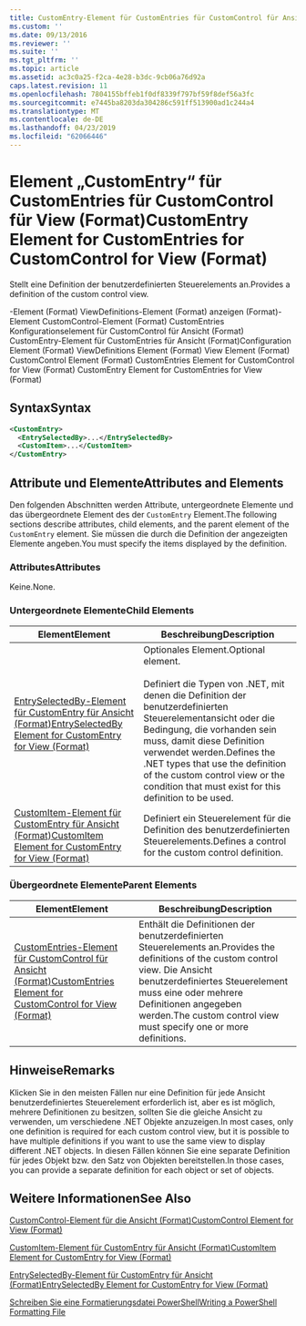 ```yaml
---
title: CustomEntry-Element für CustomEntries für CustomControl für Ansicht (Format) | Microsoft-Dokumentation
ms.custom: ''
ms.date: 09/13/2016
ms.reviewer: ''
ms.suite: ''
ms.tgt_pltfrm: ''
ms.topic: article
ms.assetid: ac3c0a25-f2ca-4e28-b3dc-9cb06a76d92a
caps.latest.revision: 11
ms.openlocfilehash: 7804155bffeb1f0df8339f797bf59f8def56a3fc
ms.sourcegitcommit: e7445ba8203da304286c591ff513900ad1c244a4
ms.translationtype: MT
ms.contentlocale: de-DE
ms.lasthandoff: 04/23/2019
ms.locfileid: "62066446"
---
```

# <a name="customentry-element-for-customentries-for-customcontrol-for-view-format"></a><span data-ttu-id="c02dc-102">Element „CustomEntry“ für CustomEntries für CustomControl für View (Format)</span><span class="sxs-lookup"><span data-stu-id="c02dc-102">CustomEntry Element for CustomEntries for CustomControl for View (Format)</span></span>

<span data-ttu-id="c02dc-103">Stellt eine Definition der benutzerdefinierten Steuerelements an.</span><span class="sxs-lookup"><span data-stu-id="c02dc-103">Provides a definition of the custom control view.</span></span>

<span data-ttu-id="c02dc-104">-Element (Format) ViewDefinitions-Element (Format) anzeigen (Format)-Element CustomControl-Element (Format) CustomEntries Konfigurationselement für CustomControl für Ansicht (Format) CustomEntry-Element für CustomEntries für Ansicht (Format)</span><span class="sxs-lookup"><span data-stu-id="c02dc-104">Configuration Element (Format) ViewDefinitions Element (Format) View Element (Format) CustomControl Element (Format) CustomEntries Element for CustomControl for View (Format) CustomEntry Element for CustomEntries for View (Format)</span></span>

## <a name="syntax"></a><span data-ttu-id="c02dc-105">Syntax</span><span class="sxs-lookup"><span data-stu-id="c02dc-105">Syntax</span></span>

```xml
<CustomEntry>
  <EntrySelectedBy>...</EntrySelectedBy>
  <CustomItem>...</CustomItem>
</CustomEntry>
```

## <a name="attributes-and-elements"></a><span data-ttu-id="c02dc-106">Attribute und Elemente</span><span class="sxs-lookup"><span data-stu-id="c02dc-106">Attributes and Elements</span></span>

<span data-ttu-id="c02dc-107">Den folgenden Abschnitten werden Attribute, untergeordnete Elemente und das übergeordnete Element des der `CustomEntry` Element.</span><span class="sxs-lookup"><span data-stu-id="c02dc-107">The following sections describe attributes, child elements, and the parent element of the `CustomEntry` element.</span></span> <span data-ttu-id="c02dc-108">Sie müssen die durch die Definition der angezeigten Elemente angeben.</span><span class="sxs-lookup"><span data-stu-id="c02dc-108">You must specify the items displayed by the definition.</span></span>

### <a name="attributes"></a><span data-ttu-id="c02dc-109">Attributes</span><span class="sxs-lookup"><span data-stu-id="c02dc-109">Attributes</span></span>

<span data-ttu-id="c02dc-110">Keine.</span><span class="sxs-lookup"><span data-stu-id="c02dc-110">None.</span></span>

### <a name="child-elements"></a><span data-ttu-id="c02dc-111">Untergeordnete Elemente</span><span class="sxs-lookup"><span data-stu-id="c02dc-111">Child Elements</span></span>

|<span data-ttu-id="c02dc-112">Element</span><span class="sxs-lookup"><span data-stu-id="c02dc-112">Element</span></span>|<span data-ttu-id="c02dc-113">Beschreibung</span><span class="sxs-lookup"><span data-stu-id="c02dc-113">Description</span></span>|
|-------------|-----------------|
|[<span data-ttu-id="c02dc-114">EntrySelectedBy-Element für CustomEntry für Ansicht (Format)</span><span class="sxs-lookup"><span data-stu-id="c02dc-114">EntrySelectedBy Element for CustomEntry for View (Format)</span></span>](./entryselectedby-element-for-customentry-for-customcontrol-for-view-format.md)|<span data-ttu-id="c02dc-115">Optionales Element.</span><span class="sxs-lookup"><span data-stu-id="c02dc-115">Optional element.</span></span><br /><br /> <span data-ttu-id="c02dc-116">Definiert die Typen von .NET, mit denen die Definition der benutzerdefinierten Steuerelementansicht oder die Bedingung, die vorhanden sein muss, damit diese Definition verwendet werden.</span><span class="sxs-lookup"><span data-stu-id="c02dc-116">Defines the .NET types that use the definition of the custom control view or the condition that must exist for this definition to be used.</span></span>|
|[<span data-ttu-id="c02dc-117">CustomItem-Element für CustomEntry für Ansicht (Format)</span><span class="sxs-lookup"><span data-stu-id="c02dc-117">CustomItem Element for CustomEntry for View (Format)</span></span>](./customitem-element-for-customentry-for-customcontrol-for-view-format.md)|<span data-ttu-id="c02dc-118">Definiert ein Steuerelement für die Definition des benutzerdefinierten Steuerelements.</span><span class="sxs-lookup"><span data-stu-id="c02dc-118">Defines a control for the custom control definition.</span></span>|

### <a name="parent-elements"></a><span data-ttu-id="c02dc-119">Übergeordnete Elemente</span><span class="sxs-lookup"><span data-stu-id="c02dc-119">Parent Elements</span></span>

|<span data-ttu-id="c02dc-120">Element</span><span class="sxs-lookup"><span data-stu-id="c02dc-120">Element</span></span>|<span data-ttu-id="c02dc-121">Beschreibung</span><span class="sxs-lookup"><span data-stu-id="c02dc-121">Description</span></span>|
|-------------|-----------------|
|[<span data-ttu-id="c02dc-122">CustomEntries-Element für CustomControl für Ansicht (Format)</span><span class="sxs-lookup"><span data-stu-id="c02dc-122">CustomEntries Element for CustomControl for View (Format)</span></span>](./customentries-element-for-customcontrol-for-view-format.md)|<span data-ttu-id="c02dc-123">Enthält die Definitionen der benutzerdefinierten Steuerelements an.</span><span class="sxs-lookup"><span data-stu-id="c02dc-123">Provides the definitions of the custom control view.</span></span> <span data-ttu-id="c02dc-124">Die Ansicht benutzerdefiniertes Steuerelement muss eine oder mehrere Definitionen angegeben werden.</span><span class="sxs-lookup"><span data-stu-id="c02dc-124">The custom control view must specify one or more definitions.</span></span>|

## <a name="remarks"></a><span data-ttu-id="c02dc-125">Hinweise</span><span class="sxs-lookup"><span data-stu-id="c02dc-125">Remarks</span></span>

<span data-ttu-id="c02dc-126">Klicken Sie in den meisten Fällen nur eine Definition für jede Ansicht benutzerdefiniertes Steuerelement erforderlich ist, aber es ist möglich, mehrere Definitionen zu besitzen, sollten Sie die gleiche Ansicht zu verwenden, um verschiedene .NET Objekte anzuzeigen.</span><span class="sxs-lookup"><span data-stu-id="c02dc-126">In most cases, only one definition is required for each custom control view, but it is possible to have multiple definitions if you want to use the same view to display different .NET objects.</span></span> <span data-ttu-id="c02dc-127">In diesen Fällen können Sie eine separate Definition für jedes Objekt bzw. den Satz von Objekten bereitstellen.</span><span class="sxs-lookup"><span data-stu-id="c02dc-127">In those cases, you can provide a separate definition for each object or set of objects.</span></span>

## <a name="see-also"></a><span data-ttu-id="c02dc-128">Weitere Informationen</span><span class="sxs-lookup"><span data-stu-id="c02dc-128">See Also</span></span>

[<span data-ttu-id="c02dc-129">CustomControl-Element für die Ansicht (Format)</span><span class="sxs-lookup"><span data-stu-id="c02dc-129">CustomControl Element for View (Format)</span></span>](./customcontrol-element-for-view-format.md)

[<span data-ttu-id="c02dc-130">CustomItem-Element für CustomEntry für Ansicht (Format)</span><span class="sxs-lookup"><span data-stu-id="c02dc-130">CustomItem Element for CustomEntry for View (Format)</span></span>](./customitem-element-for-customentry-for-customcontrol-for-view-format.md)

[<span data-ttu-id="c02dc-131">EntrySelectedBy-Element für CustomEntry für Ansicht (Format)</span><span class="sxs-lookup"><span data-stu-id="c02dc-131">EntrySelectedBy Element for CustomEntry for View (Format)</span></span>](./entryselectedby-element-for-customentry-for-customcontrol-for-view-format.md)

[<span data-ttu-id="c02dc-132">Schreiben Sie eine Formatierungsdatei PowerShell</span><span class="sxs-lookup"><span data-stu-id="c02dc-132">Writing a PowerShell Formatting File</span></span>](./writing-a-powershell-formatting-file.md)
